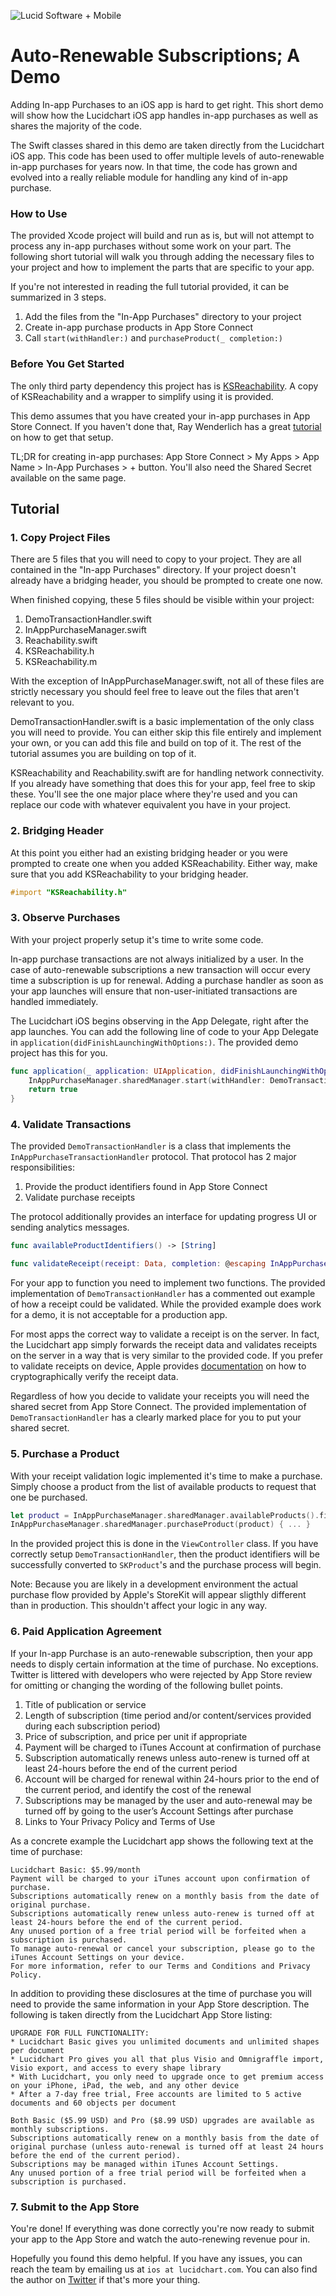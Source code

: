 ![Lucid Software + Mobile](https://github.com/lucidsoftware/auto-renewing-subscription-demo/blob/master/lucid.png "Lucid Software + Mobile")



# Auto-Renewable Subscriptions; A Demo

Adding In-app Purchases to an iOS app is hard to get right. This short demo will show how the Lucidchart iOS app handles in-app purchases as well as shares the majority of the code.

The Swift classes shared in this demo are taken directly from the Lucidchart iOS app. This code has been used to offer multiple levels of auto-renewable in-app purchases for years now. In that time, the code has grown and evolved into a really reliable module for handling any kind of in-app purchase.

### How to  Use

The provided Xcode project will build and run as is, but will not attempt to process any in-app purchases without some work on your part. The following short tutorial will walk you through adding the necessary files to your project and how to implement the parts that are specific to your app.

If you're not interested in reading the full tutorial provided, it can be summarized in 3 steps.
1. Add the files from the "In-App Purchases" directory to your project
2. Create in-app purchase products in App Store Connect
3. Call `start(withHandler:)` and `purchaseProduct(_ completion:)`

### Before You Get Started

The only third party dependency this project has is [KSReachability](https://github.com/kstenerud/KSReachability). A copy of KSReachability and a wrapper to simplify using it is provided.

This demo assumes that you have created your in-app purchases in App Store Connect. If you haven't done that, Ray Wenderlich has a great [tutorial](https://www.raywenderlich.com/659-in-app-purchases-auto-renewable-subscriptions-tutorial) on how to get that setup.

TL;DR for creating in-app purchases: App Store Connect > My Apps > App Name > In-App Purchases > + button. You'll also need the Shared Secret available on the same page.

## Tutorial

### 1. Copy Project Files
There are 5 files that you will need to copy to your project. They are all contained in the "In-app Purchases" directory. If your project doesn't already have a bridging header, you should be prompted to create one now.

When finished copying, these 5 files should be visible within your project:
1. DemoTransactionHandler.swift
2. InAppPurchaseManager.swift
3. Reachability.swift
4. KSReachability.h
5. KSReachability.m

With the exception of InAppPurchaseManager.swift, not all of these files are strictly necessary you should feel free to leave out the files that aren't relevant to you.

DemoTransactionHandler.swift is a basic implementation of the only class you will need to provide. You can either skip this file entirely and implement your own, or you can add this file and build on top of it. The rest of the tutorial assumes you are building on top of it.

KSReachability and Reachability.swift are for handling network connectivity. If you already have something that does this for your app, feel free to skip these. You'll see the one major place where they're used and you can replace our code with whatever equivalent you have in your project.

### 2. Bridging Header
At this point you either had an existing bridging header or you were prompted to create one when you added KSReachability. Either way, make sure that you add KSReachability to your bridging header.
```objective-c
#import "KSReachability.h"
```

### 3. Observe Purchases
With your project properly setup it's time to write some code.

In-app purchase transactions are not always initialized by a user. In the case of auto-renewable subscriptions a new transaction will occur every time a subscription is up for renewal. Adding a purchase handler as soon as your app launches will ensure that non-user-initiated transactions are handled immediately.

The Lucidchart iOS begins observing in the App Delegate, right after the app launches. You can add the following line of code to your App Delegate in `application(didFinishLaunchingWithOptions:)`. The provided demo project has this for you.
```swift
func application(_ application: UIApplication, didFinishLaunchingWithOptions launchOptions: [UIApplication.LaunchOptionsKey: Any]?) -> Bool {
    InAppPurchaseManager.sharedManager.start(withHandler: DemoTransactionHandler())
    return true
}
```

### 4. Validate Transactions
The provided `DemoTransactionHandler` is a class that implements the `InAppPurchaseTransactionHandler` protocol. That protocol has 2 major responsibilities:
1. Provide the product identifiers found in App Store Connect
2. Validate purchase receipts

The protocol additionally provides an interface for updating progress UI or sending analytics messages.

```swift
func availableProductIdentifiers() -> [String]

func validateReceipt(receipt: Data, completion: @escaping InAppPurchaseCompletion)
```

For your app to function you need to implement two functions. The provided implementation of `DemoTransactionHandler` has a commented out example of how a receipt could be validated. While the provided example does work for a demo, it is not acceptable for a production app.

For most apps the correct way to validate a receipt is on the server. In fact, the Lucidchart app simply forwards the receipt data and validates receipts on the server in a way that is very similar to the provided code. If you prefer to validate receipts on device, Apple provides [documentation](https://developer.apple.com/library/archive/releasenotes/General/ValidateAppStoreReceipt/Chapters/ValidateLocally.html#//apple_ref/doc/uid/TP40010573-CH1-SW2) on how to cryptographically verify the receipt data.

Regardless of how you decide to validate your receipts you will need the shared secret from App Store Connect. The provided implementation of `DemoTransactionHandler` has a clearly marked place for you to put your shared secret.

### 5. Purchase a Product
With your receipt validation logic implemented it's time to make a purchase. Simply choose a product from the list of available products to request that one be purchased.
```swift
let product = InAppPurchaseManager.sharedManager.availableProducts().first!
InAppPurchaseManager.sharedManager.purchaseProduct(product) { ... }
```
In the provided project this is done in the `ViewController` class. If you have correctly setup `DemoTransactionHandler`, then the product identifiers will be successfully converted to `SKProduct`'s and the purchase process will begin.

Note: Because you are likely in a development environment the actual purchase flow provided by Apple's StoreKit will appear sligthly different than in production. This shouldn't affect your logic in any way.

### 6. Paid Application Agreement
If your In-app Purchase is an auto-renewable subscription, then your app needs to disply certain information at the time of purchase. No exceptions. Twitter is littered with developers who were rejected by App Store review for omitting or changing the wording of the following bullet points.

1. Title of publication or service
2. Length of subscription (time period and/or content/services provided during each subscription
period)
3. Price of subscription, and price per unit if appropriate
4. Payment will be charged to iTunes Account at confirmation of purchase
5. Subscription automatically renews unless auto-renew is turned off at least 24-hours before the end
of the current period
6. Account will be charged for renewal within 24-hours prior to the end of the current period, and
identify the cost of the renewal
7. Subscriptions may be managed by the user and auto-renewal may be turned off by going to the
user’s Account Settings after purchase
8. Links to Your Privacy Policy and Terms of Use

As a concrete example the Lucidchart app shows the following text at the time of purchase:
```
Lucidchart Basic: $5.99/month
Payment will be charged to your iTunes account upon confirmation of purchase.
Subscriptions automatically renew on a monthly basis from the date of original purchase.
Subscriptions automatically renew unless auto-renew is turned off at least 24-hours before the end of the current period.
Any unused portion of a free trial period will be forfeited when a subscription is purchased.
To manage auto-renewal or cancel your subscription, please go to the iTunes Account Settings on your device.
For more information, refer to our Terms and Conditions and Privacy Policy.
```

In addition to providing these disclosures at the time of purchase you will need to provide the same information in your App Store description. The following is taken directly from the Lucidchart App Store listing:

```
UPGRADE FOR FULL FUNCTIONALITY:
* Lucidchart Basic gives you unlimited documents and unlimited shapes per document
* Lucidchart Pro gives you all that plus Visio and Omnigraffle import, Visio export, and access to every shape library
* With Lucidchart, you only need to upgrade once to get premium access on your iPhone, iPad, the web, and any other device
* After a 7-day free trial, Free accounts are limited to 5 active documents and 60 objects per document

Both Basic ($5.99 USD) and Pro ($8.99 USD) upgrades are available as monthly subscriptions.
Subscriptions automatically renew on a monthly basis from the date of original purchase (unless auto-renewal is turned off at least 24 hours before the end of the current period).
Subscriptions may be managed within iTunes Account Settings.
Any unused portion of a free trial period will be forfeited when a subscription is purchased.
```

### 7. Submit to the App Store
You're done! If everything was done correctly you're now ready to submit your app to the App Store and watch the auto-renewing revenue pour in.

Hopefully you found this demo helpful. If you have any issues, you can reach the team by emailing us at `ios at lucidchart.com`. You can also find the author on [Twitter](https://twitter.com/theslinker) if that's more your thing.

